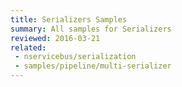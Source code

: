 ```yaml
---
title: Serializers Samples
summary: All samples for Serializers
reviewed: 2016-03-21
related:
 - nservicebus/serialization
 - samples/pipeline/multi-serializer
---
```

